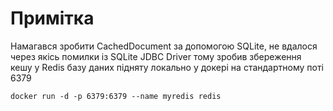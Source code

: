 # Примітка
Намагався зробити CachedDocument за допомогою SQLite,
не вдалося через якісь помилки із SQLite JDBC Driver
тому зробив збереження кешу у Redis базу даних
підняту локально у докері на стандартному поті 6379

```{bash}
docker run -d -p 6379:6379 --name myredis redis
```
